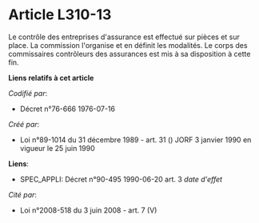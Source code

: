 # Article L310-13

Le contrôle des entreprises d'assurance est effectué sur pièces et sur place. La commission l'organise et en définit les
modalités. Le corps des commissaires contrôleurs des assurances est mis à sa disposition à cette fin.

**Liens relatifs à cet article**

_Codifié par_:

  - Décret n°76-666 1976-07-16

_Créé par_:

  - Loi n°89-1014 du 31 décembre 1989 - art. 31 () JORF 3 janvier 1990 en vigueur le 25 juin 1990

**Liens**:

  - SPEC_APPLI: Décret n°90-495 1990-06-20 art. 3 *date d'effet*

_Cité par_:

  - Loi n°2008-518 du 3 juin 2008 - art. 7 (V)
